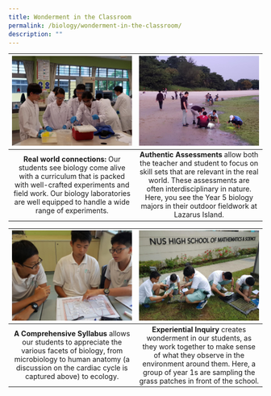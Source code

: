 ```yaml
---
title: Wonderment in the Classroom
permalink: /biology/wonderment-in-the-classroom/
description: ""
---
```

<table>
	<thead>
		<tr>
			<th style="width: 49%; align: center">
				<a href="/biology/wonderment-in-the-classroom/">
					<img src="/images/Biology/bio Photo 1.jpg" style="max-height:100%; max-width:100%"></a>
			</th>
			<th style="width: 49%; align: center">
				<a href="/biology/wonderment-in-the-classroom/">
					<img src="/images/Biology/bio Photo 2.jpg" style="max-height:100%; max-width:100%">
				</a>
			</th>
		</tr>
	</thead>
	<tbody>
		<tr>
			<td style="text-align:center"> 
				<b>Real world connections:</b>&nbsp;Our students see biology come alive with a curriculum that is packed with well-crafted experiments and field work. Our biology laboratories are well equipped to handle a wide range of experiments.
			</td>
			<td style="text-align:center">
				<b>Authentic Assessments</b>&nbsp;allow both the teacher and student to focus on skill sets that are relevant in the real world. These assessments are often interdisciplinary in nature. Here, you see the Year 5 biology majors in their outdoor fieldwork at Lazarus Island.
			</td>
		</tr>
	</tbody>
</table>

<table>
	<thead>
		<tr>
			<th style="width: 49%; align: center">
				<a href="/biology/wonderment-in-the-classroom/">
					<img src="/images/Biology/Bio%20PhotoWO%203.jpg" style="max-height:100%; max-width:100%"></a>
			</th>
			<th style="width: 49%; align: center">
				<a href="/biology/wonderment-in-the-classroom/">
					<img src="/images/Biology/bio Photo 3.jpg" style="max-height:100%; max-width:100%">
				</a>
			</th>
		</tr>
	</thead>
	<tbody>
		<tr>
			<td style="text-align:center"> 
				<b>A Comprehensive Syllabus</b>&nbsp;allows our students to appreciate the various facets of biology, from microbiology to human anatomy (a discussion on the cardiac cycle is captured above) to ecology.
			</td>
			<td style="text-align:center">
				<b>Experiential Inquiry</b>&nbsp;creates wonderment in our students, as they work together to make sense of what they observe in the environment around them. Here, a group of year 1s are sampling the grass patches in front of the school.
			</td>
		</tr>
	</tbody>
</table>